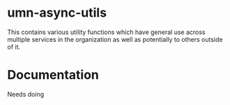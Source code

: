# umn-async-utils

This contains various utility functions which have general use across multiple services in the organization as well as potentially to others outside of it.


# Documentation

Needs doing
